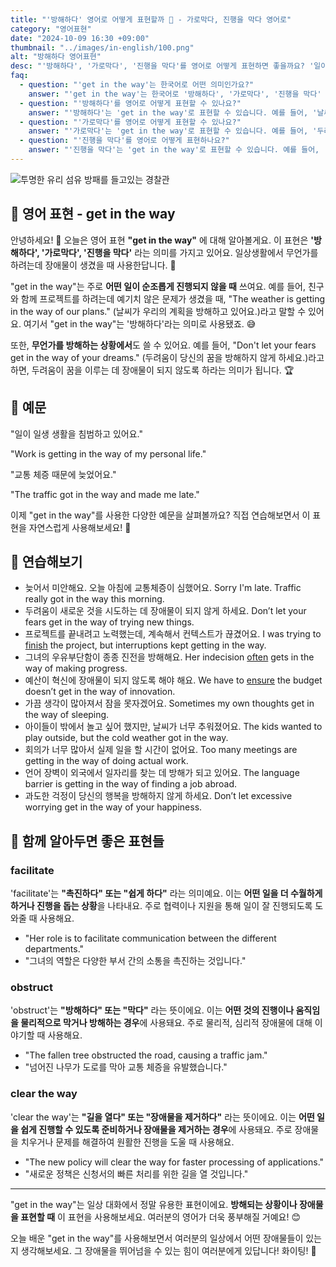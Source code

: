 ```yaml
---
title: "'방해하다' 영어로 어떻게 표현할까 🚧 - 가로막다, 진행을 막다 영어로"
category: "영어표현"
date: "2024-10-09 16:30 +09:00"
thumbnail: "../images/in-english/100.png"
alt: "방해하다 영어표현"
desc: "'방해하다', '가로막다', '진행을 막다'를 영어로 어떻게 표현하면 좋을까요? '일이 너무 밀려서 방해가 되고 있어요.', '교통 체증 때문에 늦었어요.' 등을 영어로 표현하는 법을 배워봅시다. 다양한 예문을 통해서 연습하고 본인의 표현으로 만들어 보세요."
faq:
  - question: "'get in the way'는 한국어로 어떤 의미인가요?"
    answer: "'get in the way'는 한국어로 '방해하다', '가로막다', '진행을 막다' 등으로 번역될 수 있습니다. 무언가를 하려는데 장애물이 생겼을 때 사용합니다."
  - question: "'방해하다'를 영어로 어떻게 표현할 수 있나요?"
    answer: "'방해하다'는 'get in the way'로 표현할 수 있습니다. 예를 들어, '날씨가 우리의 계획을 방해하고 있어요'는 'The weather is getting in the way of our plans'로 말할 수 있습니다."
  - question: "'가로막다'를 영어로 어떻게 표현할 수 있나요?"
    answer: "'가로막다'는 'get in the way'로 표현할 수 있습니다. 예를 들어, '두려움이 당신의 꿈을 가로막지 않게 하세요'는 'Don't let your fears get in the way of your dreams'로 말할 수 있습니다."
  - question: "'진행을 막다'를 영어로 어떻게 표현하나요?"
    answer: "'진행을 막다'는 'get in the way'로 표현할 수 있습니다. 예를 들어, '교통 체증이 우리의 진행을 막았어요'는 'The traffic got in the way'로 표현할 수 있습니다."
---
```


![투명한 유리 섬유 방패를 들고있는 경찰관](../images/in-english/100-1.jpg)

## 🌟 영어 표현 - get in the way

안녕하세요! 👋 오늘은 영어 표현 **"get in the way"** 에 대해 알아볼게요. 이 표현은 **'방해하다', '가로막다', '진행을 막다'** 라는 의미를 가지고 있어요. 일상생활에서 무언가를 하려는데 장애물이 생겼을 때 사용한답니다. 🚧

"get in the way"는 주로 **어떤 일이 순조롭게 진행되지 않을 때** 쓰여요. 예를 들어, 친구와 함께 프로젝트를 하려는데 예기치 않은 문제가 생겼을 때, "The weather is getting in the way of our plans." (날씨가 우리의 계획을 방해하고 있어요.)라고 말할 수 있어요. 여기서 "get in the way"는 '방해하다'라는 의미로 사용됐죠. 😅

또한, **무언가를 방해하는 상황에서**도 쓸 수 있어요. 예를 들어, "Don't let your fears get in the way of your dreams." (두려움이 당신의 꿈을 방해하지 않게 하세요.)라고 하면, 두려움이 꿈을 이루는 데 장애물이 되지 않도록 하라는 의미가 됩니다. 🏆

## 📖 예문

"일이 일생 생활을 침범하고 있어요."

"Work is getting in the way of my personal life."

"교통 체증 때문에 늦었어요."

"The traffic got in the way and made me late."

이제 "get in the way"를 사용한 다양한 예문을 살펴볼까요? 직접 연습해보면서 이 표현을 자연스럽게 사용해보세요! 🌟

## 💬 연습해보기

<ul data-interactive-list>
  <li data-interactive-item>
    <span data-toggler>늦어서 미안해요. 오늘 아침에 교통체증이 심했어요.</span>
    <span data-answer>Sorry I'm late. Traffic really got in the way this morning.</span>
  </li>
  <li data-interactive-item>
    <span data-toggler>두려움이 새로운 것을 시도하는 데 장애물이 되지 않게 하세요.</span>
    <span data-answer>Don’t let your fears get in the way of trying new things.</span>
  </li>
  <li data-interactive-item>
    <span data-toggler>프로젝트를 끝내려고 노력했는데, 계속해서 컨텍스트가 끊겼어요.</span>
    <span data-answer>I was trying to <a href="/blog/in-english/295.finish/">finish</a> the project, but interruptions kept getting in the way.</span>
  </li>
  <li data-interactive-item>
    <span data-toggler>그녀의 우유부단함이 종종 진전을 방해해요.</span>
    <span data-answer>Her indecision <a href="/blog/in-english/326.often/">often</a> gets in the way of making progress.</span>
  </li>
  <li data-interactive-item>
    <span data-toggler>예산이 혁신에 장애물이 되지 않도록 해야 해요.</span>
    <span data-answer>We have to <a href="/blog/in-english/356.ensure/">ensure</a> the budget doesn’t get in the way of innovation.</span>
  </li>
  <li data-interactive-item>
    <span data-toggler>가끔 생각이 많아져서 잠을 못자겠어요.</span>
    <span data-answer>Sometimes my own thoughts get in the way of sleeping.</span>
  </li>
  <li data-interactive-item>
    <span data-toggler>아이들이 밖에서 놀고 싶어 했지만, 날씨가 너무 추워졌어요.</span>
    <span data-answer>The kids wanted to play outside, but the cold weather got in the way.</span>
  </li>
  <li data-interactive-item>
    <span data-toggler>회의가 너무 많아서 실제 일을 할 시간이 없어요.</span>
    <span data-answer>Too many meetings are getting in the way of doing actual work.</span>
  </li>
  <li data-interactive-item>
    <span data-toggler>언어 장벽이 외국에서 일자리를 찾는 데 방해가 되고 있어요.</span>
    <span data-answer>The language barrier is getting in the way of finding a job abroad.</span>
  </li>
  <li data-interactive-item>
    <span data-toggler>과도한 걱정이 당신의 행복을 방해하지 않게 하세요.</span>
    <span data-answer>Don’t let excessive worrying get in the way of your happiness.</span>
  </li>
</ul>

## 🤝 함께 알아두면 좋은 표현들

### facilitate

'facilitate'는 **"촉진하다" 또는 "쉽게 하다"** 라는 의미예요. 이는 **어떤 일을 더 수월하게 하거나 진행을 돕는 상황**을 나타내요. 주로 협력이나 지원을 통해 일이 잘 진행되도록 도와줄 때 사용해요.

- "Her role is to facilitate communication between the different departments."
- "그녀의 역할은 다양한 부서 간의 소통을 촉진하는 것입니다."

### obstruct

'obstruct'는 **"방해하다" 또는 "막다"** 라는 뜻이에요. 이는 **어떤 것의 진행이나 움직임을 물리적으로 막거나 방해하는 경우**에 사용돼요. 주로 물리적, 심리적 장애물에 대해 이야기할 때 사용해요.

- "The fallen tree obstructed the road, causing a traffic jam."
- "넘어진 나무가 도로를 막아 교통 체증을 유발했습니다."

### clear the way

'clear the way'는 **"길을 열다" 또는 "장애물을 제거하다"** 라는 뜻이에요. 이는 **어떤 일을 쉽게 진행할 수 있도록 준비하거나 장애물을 제거하는 경우**에 사용돼요. 주로 장애물을 치우거나 문제를 해결하여 원활한 진행을 도울 때 사용해요.

- "The new policy will clear the way for faster processing of applications."
- "새로운 정책은 신청서의 빠른 처리를 위한 길을 열 것입니다."

---

"get in the way"는 일상 대화에서 정말 유용한 표현이에요. **방해되는 상황이나 장애물을 표현할 때** 이 표현을 사용해보세요. 여러분의 영어가 더욱 풍부해질 거예요! 😊

오늘 배운 "get in the way"를 사용해보면서 여러분의 일상에서 어떤 장애물들이 있는지 생각해보세요. 그 장애물을 뛰어넘을 수 있는 힘이 여러분에게 있답니다! 화이팅! 💪
